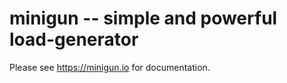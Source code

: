 minigun -- simple and powerful load-generator
=============================================

Please see https://minigun.io for documentation.
